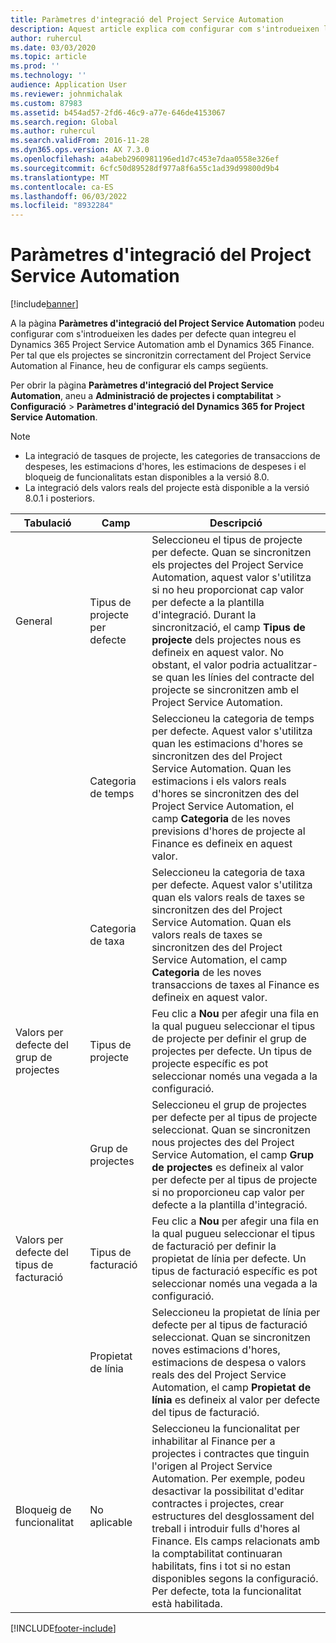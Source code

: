 ```yaml
---
title: Paràmetres d'integració del Project Service Automation
description: Aquest article explica com configurar com s'introdueixen les dades per defecte quan integreu el Microsoft Dynamics 365 for Project Service Automation amb el Microsoft Microsoft Dynamics 365 Finance.
author: ruhercul
ms.date: 03/03/2020
ms.topic: article
ms.prod: ''
ms.technology: ''
audience: Application User
ms.reviewer: johnmichalak
ms.custom: 87983
ms.assetid: b454ad57-2fd6-46c9-a77e-646de4153067
ms.search.region: Global
ms.author: ruhercul
ms.search.validFrom: 2016-11-28
ms.dyn365.ops.version: AX 7.3.0
ms.openlocfilehash: a4abeb2960981196ed1d7c453e7daa0558e326ef
ms.sourcegitcommit: 6cfc50d89528df977a8f6a55c1ad39d99800d9b4
ms.translationtype: MT
ms.contentlocale: ca-ES
ms.lasthandoff: 06/03/2022
ms.locfileid: "8932284"
---
```

# <a name="project-service-automation-integration-parameters"></a>Paràmetres d'integració del Project Service Automation

[!include[banner](../includes/banner.md)]

A la pàgina **Paràmetres d'integració del Project Service Automation** podeu configurar com s'introdueixen les dades per defecte quan integreu el Dynamics 365 Project Service Automation amb el Dynamics 365 Finance. Per tal que els projectes se sincronitzin correctament del Project Service Automation al Finance, heu de configurar els camps següents.

Per obrir la pàgina **Paràmetres d'integració del Project Service Automation**, aneu a **Administració de projectes i comptabilitat** \> **Configuració** \> **Paràmetres d'integració del Dynamics 365 for Project Service Automation**. 

> [!NOTE]
> - La integració de tasques de projecte, les categories de transaccions de despeses, les estimacions d'hores, les estimacions de despeses i el bloqueig de funcionalitats estan disponibles a la versió 8.0.
> - La integració dels valors reals del projecte està disponible a la versió 8.0.1 i posteriors.


| Tabulació                    | Camp                | Descripció |
|------------------------|----------------------|-------------|
| General                | Tipus de projecte per defecte | Seleccioneu el tipus de projecte per defecte. Quan se sincronitzen els projectes del Project Service Automation, aquest valor s'utilitza si no heu proporcionat cap valor per defecte a la plantilla d'integració. Durant la sincronització, el camp **Tipus de projecte** dels projectes nous es defineix en aquest valor. No obstant, el valor podria actualitzar-se quan les línies del contracte del projecte se sincronitzen amb el Project Service Automation. |
|                        | Categoria de temps        | Seleccioneu la categoria de temps per defecte. Aquest valor s'utilitza quan les estimacions d'hores se sincronitzen des del Project Service Automation. Quan les estimacions i els valors reals d'hores se sincronitzen des del Project Service Automation, el camp **Categoria** de les noves previsions d'hores de projecte al Finance es defineix en aquest valor. |
|                        | Categoria de taxa         | Seleccioneu la categoria de taxa per defecte. Aquest valor s'utilitza quan els valors reals de taxes se sincronitzen des del Project Service Automation. Quan els valors reals de taxes se sincronitzen des del Project Service Automation, el camp **Categoria** de les noves transaccions de taxes al Finance es defineix en aquest valor. |
| Valors per defecte del grup de projectes | Tipus de projecte         | Feu clic a **Nou** per afegir una fila en la qual pugueu seleccionar el tipus de projecte per definir el grup de projectes per defecte. Un tipus de projecte específic es pot seleccionar només una vegada a la configuració. |
|                        | Grup de projectes        | Seleccioneu el grup de projectes per defecte per al tipus de projecte seleccionat. Quan se sincronitzen nous projectes des del Project Service Automation, el camp **Grup de projectes** es defineix al valor per defecte per al tipus de projecte si no proporcioneu cap valor per defecte a la plantilla d'integració. |
| Valors per defecte del tipus de facturació  | Tipus de facturació         | Feu clic a **Nou** per afegir una fila en la qual pugueu seleccionar el tipus de facturació per definir la propietat de línia per defecte. Un tipus de facturació específic es pot seleccionar només una vegada a la configuració. |
|                        | Propietat de línia        | Seleccioneu la propietat de línia per defecte per al tipus de facturació seleccionat. Quan se sincronitzen noves estimacions d'hores, estimacions de despesa o valors reals des del Project Service Automation, el camp **Propietat de línia** es defineix al valor per defecte del tipus de facturació. |
| Bloqueig de funcionalitat  | No aplicable       | Seleccioneu la funcionalitat per inhabilitar al Finance per a projectes i contractes que tinguin l'origen al Project Service Automation. Per exemple, podeu desactivar la possibilitat d'editar contractes i projectes, crear estructures del desglossament del treball i introduir fulls d'hores al Finance. Els camps relacionats amb la comptabilitat continuaran habilitats, fins i tot si no estan disponibles segons la configuració. Per defecte, tota la funcionalitat està habilitada. |


[!INCLUDE[footer-include](../includes/footer-banner.md)]